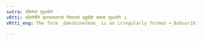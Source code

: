```yaml
---
sutra: दक्षिणेर्मा लुब्धयोगे
vRtti: दक्षिणेर्मेति कृतसमासान्तो निपात्यते बहुव्रीहौ समासे लुब्धयोगे ॥
vRtti_eng: The form _dakshinerman_ is an irregularly formed ¬_Bahuvrihi_, when used in conjunction with a hunter.

---
```

